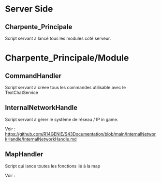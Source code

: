 # Server Side
## Charpente_Principale

Script servant à lancé tous les modules coté serveur.

# Charpente_Principale/Module

## CommandHandler

Script servant à créee tous les commandes utilisable avec le TextChatService

## InternalNetworkHandle

Script servant à gérer le système de réseau / IP in game.

Voir : https://github.com/R14GENIE/S43Documentation/blob/main/InternalNetworkHandle/InternalNetworkHandle.md

## MapHandler

Script qui lance toutes les fonctions lié à la map

Voir : 
